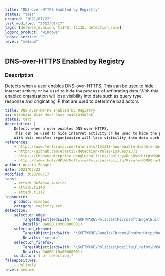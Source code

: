 ```yaml
---
title: "DNS-over-HTTPS Enabled by Registry"
status: "test"
created: "2021/07/22"
last_modified: "2023/08/17"
tags: [defense_evasion, t1140, t1112, detection_rule]
logsrc_product: "windows"
logsrc_service: ""
level: "medium"
---
```


## DNS-over-HTTPS Enabled by Registry

### Description

Detects when a user enables DNS-over-HTTPS.
This can be used to hide internet activity or be used to hide the process of exfiltrating data.
With this enabled organization will lose visibility into data such as query type, response and originating IP that are used to determine bad actors.


```yml
title: DNS-over-HTTPS Enabled by Registry
id: 04b45a8a-d11d-49e4-9acc-4a1b524407a5
status: test
description: |
    Detects when a user enables DNS-over-HTTPS.
    This can be used to hide internet activity or be used to hide the process of exfiltrating data.
    With this enabled organization will lose visibility into data such as query type, response and originating IP that are used to determine bad actors.
references:
    - https://www.tenforums.com/tutorials/151318-how-enable-disable-dns-over-https-doh-microsoft-edge.html
    - https://github.com/elastic/detection-rules/issues/1371
    - https://chromeenterprise.google/policies/?policy=DnsOverHttpsMode
    - https://admx.help/HKLM/Software/Policies/Mozilla/Firefox/DNSOverHTTPS
author: Austin Songer
date: 2021/07/22
modified: 2023/08/17
tags:
    - attack.defense_evasion
    - attack.t1140
    - attack.t1112
logsource:
    product: windows
    category: registry_set
detection:
    selection_edge:
        TargetObject|endswith: '\SOFTWARE\Policies\Microsoft\Edge\BuiltInDnsClientEnabled'
        Details: DWORD (0x00000001)
    selection_chrome:
        TargetObject|endswith: '\SOFTWARE\Google\Chrome\DnsOverHttpsMode'
        Details: 'secure'
    selection_firefox:
        TargetObject|endswith: '\SOFTWARE\Policies\Mozilla\Firefox\DNSOverHTTPS\Enabled'
        Details: DWORD (0x00000001)
    condition: 1 of selection_*
falsepositives:
    - Unlikely
level: medium

```
